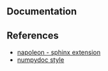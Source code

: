 ## Documentation

## References
- [napoleon - sphinx extension](http://www.sphinx-doc.org/en/stable/ext/napoleon.html)
- [numpydoc style](https://github.com/numpy/numpy/blob/master/doc/HOWTO_DOCUMENT.rst.txt)
